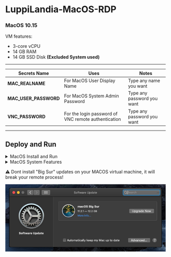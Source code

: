 # LuppiLandia-MacOS-RDP

### MacOS 10.15

VM features:
- 3-core vCPU
- 14 GB RAM
- 14 GB SSD Disk **(Excluded System used)**

---

Secrets Name | Uses | Notes
----- | ----- | -----
**MAC_REALNAME** | For MacOS User Display Name | Type any name you want
**MAC_USER_PASSWORD** | For MacOS System Admin Password | Type any password you want
**VNC_PASSWORD** | For the login password of VNC remote authentication | Type any password you want

---

## Deploy and Run
<details>
    <summary>MacOS Install and Run</summary>
<br>
    
* Go to **Actions** Tab and select one of system workflow.

* Click **Run Workflow** button on the left of **This workflow has a workflow_dispatch event trigger** line.

* Wait until a few minutes.

* Copy the link(**without tcp://**) and go to VNC Viewer(Download and install it [here](https://www.realvnc.com/download/file/viewer.files/VNC-Viewer-6.21.406-Windows.exe)), input the link to connect that u copied from the website.

* Fill in those login info, within username **TCV** and password from **VNC_PASSWORD** in Secret that you typed.

* Enjoy!

</details>

<details>
    <summary>MacOS System Features</summary>
<br>

- Desktop Screenshot
<img src="https://github.com/xLamday/LuppiLandia-MacOS-RDP/blob/main/screenshots/1.png?raw=true" >

- Settings
<img src="https://github.com/xLamday/LuppiLandia-MacOS-RDP/blob/main/screenshots/2.png?raw=true" >

- RAM
<img src="https://github.com/xLamday/LuppiLandia-MacOS-RDP/blob/main/screenshots/3.png?raw=true" >

- Storage
<img src="https://github.com/xLamday/LuppiLandia-MacOS-RDP/blob/main/screenshots/4.png?raw=true" >

- Pre-Installed Apps
<img src="https://github.com/xLamday/LuppiLandia-MacOS-RDP/blob/main/screenshots/5.png?raw=true" >

</details>

:warning: Dont install "Big Sur" updates on your MACOS virtual machine, it will break your remote process!

<img src="https://raw.githubusercontent.com/RealKoolisw/image/main/VirtualMachine-GHAction/sceenshots/Screenshot%202021-02-23%20at%207.35.57%20AM.png">
</details>

